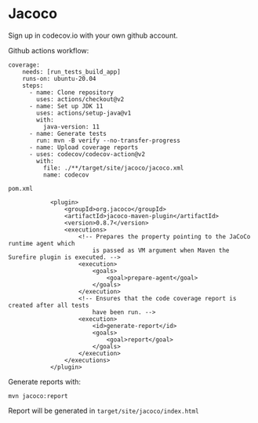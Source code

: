 # Jacoco

Sign up in codecov.io with your own github account.

Github actions workflow:

```
coverage:
    needs: [run_tests_build_app]
    runs-on: ubuntu-20.04
    steps:
      - name: Clone repository
        uses: actions/checkout@v2
      - name: Set up JDK 11
        uses: actions/setup-java@v1
        with:
          java-version: 11
      - name: Generate tests
        run: mvn -B verify --no-transfer-progress
      - name: Upload coverage reports
      - uses: codecov/codecov-action@v2
        with:
          file: ./**/target/site/jacoco/jacoco.xml
          name: codecov 
```

`pom.xml`

```
            <plugin>
				<groupId>org.jacoco</groupId>
				<artifactId>jacoco-maven-plugin</artifactId>
				<version>0.8.7</version>
				<executions>
					<!-- Prepares the property pointing to the JaCoCo runtime agent which 
						is passed as VM argument when Maven the Surefire plugin is executed. -->
					<execution>
						<goals>
							<goal>prepare-agent</goal>
						</goals>
					</execution>
					<!-- Ensures that the code coverage report is created after all tests 
						have been run. -->
					<execution>
						<id>generate-report</id>
						<goals>
							<goal>report</goal>
						</goals>
					</execution>
				</executions>
			</plugin>
```

Generate reports with: 

`mvn jacoco:report`

Report will be generated in `target/site/jacoco/index.html`